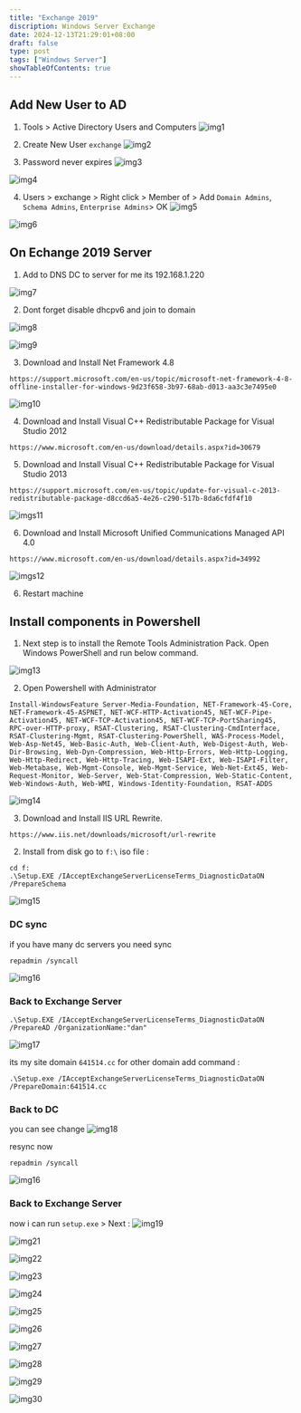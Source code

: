 ```yaml
---
title: "Exchange 2019"
discription: Windows Server Exchange
date: 2024-12-13T21:29:01+08:00 
draft: false
type: post
tags: ["Windows Server"]
showTableOfContents: true
--- 
```


## Add New User to AD 

1. Tools > Active Directory Users and Computers
![img1](images/1.png)

2. Create New User `exchange`
![img2](images/2.png)

3. Password never expires
![img3](images/3.png)

![img4](images/4.png)

4. Users > exchange > Right click >  Member of > Add `Domain Admins`, `Schema Admins`, `Enterprise Admins`> OK
![img5](images/5.png)

![img6](images/6.png)


## On Echange 2019 Server 


1. Add to DNS DC to server for me its 192.168.1.220

![img7](images/7.png)


2. Dont forget disable dhcpv6 and join to domain 

![img8](images/8.png)


![img9](images/9.png)

3. Download and Install Net Framework 4.8 
```   
https://support.microsoft.com/en-us/topic/microsoft-net-framework-4-8-offline-installer-for-windows-9d23f658-3b97-68ab-d013-aa3c3e7495e0
```
![img10](images/10.png)

4. Download and Install Visual C++ Redistributable Package for Visual Studio 2012
```
https://www.microsoft.com/en-us/download/details.aspx?id=30679
```

5. Download and Install Visual C++ Redistributable Package for Visual Studio 2013
```
https://support.microsoft.com/en-us/topic/update-for-visual-c-2013-redistributable-package-d8ccd6a5-4e26-c290-517b-8da6cfdf4f10
```
![imgs11](images/11.png)


6. Download and Install Microsoft Unified Communications Managed API 4.0
```
https://www.microsoft.com/en-us/download/details.aspx?id=34992
```
![imgs12](images/12.png)


6. Restart machine


## Install components in Powershell 

1. Next step is to install the Remote Tools Administration Pack. Open Windows PowerShell and run below command.

![img13](images/13.png)


2. Open Powershell with Administrator

```
Install-WindowsFeature Server-Media-Foundation, NET-Framework-45-Core, NET-Framework-45-ASPNET, NET-WCF-HTTP-Activation45, NET-WCF-Pipe-Activation45, NET-WCF-TCP-Activation45, NET-WCF-TCP-PortSharing45, RPC-over-HTTP-proxy, RSAT-Clustering, RSAT-Clustering-CmdInterface, RSAT-Clustering-Mgmt, RSAT-Clustering-PowerShell, WAS-Process-Model, Web-Asp-Net45, Web-Basic-Auth, Web-Client-Auth, Web-Digest-Auth, Web-Dir-Browsing, Web-Dyn-Compression, Web-Http-Errors, Web-Http-Logging, Web-Http-Redirect, Web-Http-Tracing, Web-ISAPI-Ext, Web-ISAPI-Filter, Web-Metabase, Web-Mgmt-Console, Web-Mgmt-Service, Web-Net-Ext45, Web-Request-Monitor, Web-Server, Web-Stat-Compression, Web-Static-Content, Web-Windows-Auth, Web-WMI, Windows-Identity-Foundation, RSAT-ADDS
```
![img14](images/14.png)


3. Download and Install IIS URL Rewrite.
```
https://www.iis.net/downloads/microsoft/url-rewrite
```




2. Install from disk go to `f:\` iso file : 

```
cd f:
.\Setup.EXE /IAcceptExchangeServerLicenseTerms_DiagnosticDataON /PrepareSchema

```
![img15](images/15.png)





### DC sync 

if you have many dc servers you need sync 

```
repadmin /syncall 
```
![img16](images/16.png)


### Back to Exchange Server
```
.\Setup.EXE /IAcceptExchangeServerLicenseTerms_DiagnosticDataON /PrepareAD /OrganizationName:"dan"
```
![img17](images/17.png)


its my site domain `641514.cc` for other domain add command :
```
.\Setup.exe /IAcceptExchangeServerLicenseTerms_DiagnosticDataON /PrepareDomain:641514.cc
```





### Back to DC 

you can see change
![img18](images/18.png)

resync now 
```
repadmin /syncall 
```
![img16](images/16.png)


### Back to Exchange Server

now i can run `setup.exe` > Next :
![img19](images/19.png)

![img21](images/21.png)

![img22](images/22.png)

![img23](images/23.png)

![img24](images/24.png)

![img25](images/25.png)

![img26](images/26.png)

![img27](images/27.png)

![img28](images/28.png)

![img29](images/29.png)

![img30](images/30.png)





